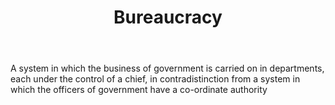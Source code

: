 ---
title: Bureaucracy
letter: B
permalink: "/definitions/bld-bureaucracy.html"
body: A system in which the business of government is carried on in departments, each
  under the control of a chief, in contradistinction from a system in which the officers
  of government have a co-ordinate authority
published_at: '2018-07-07'
source: Black's Law Dictionary 2nd Ed (1910)
layout: post
---